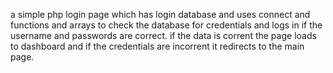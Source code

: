 a simple php login page which has login database and uses connect and functions and arrays to check the database for credentials and logs in if the username and passwords are correct.
if the data is corrent the page loads to dashboard and if the credentials are incorrent it redirects to the main page.